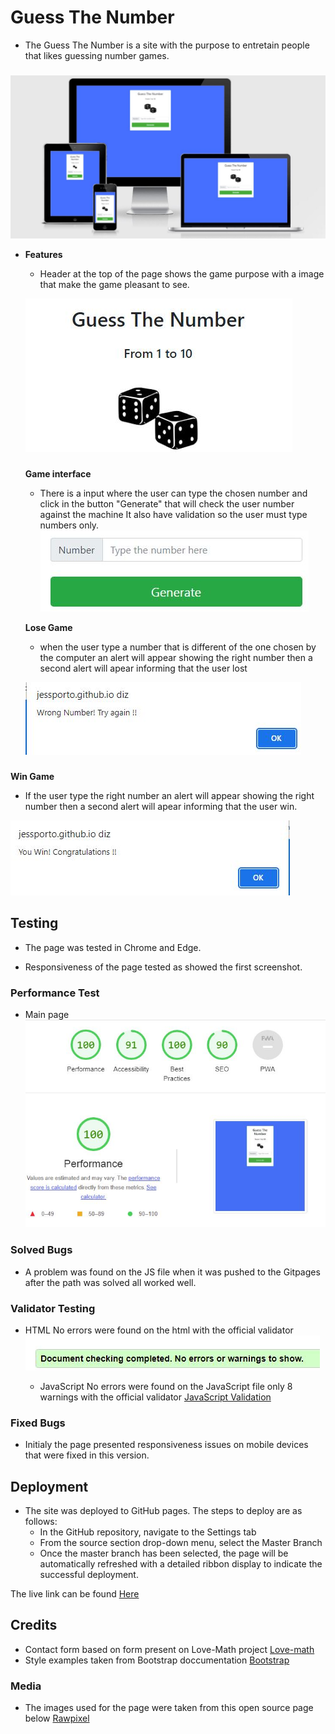 # Guess The Number

- The Guess The Number is a site with the purpose to entretain people that likes guessing number games.

###

![Responsive Mockup](assets/images/AmIresponsiveIimage.jpg)

- **Features**  

  - Header at the top of the page shows the game purpose with a image that make the game pleasant to see.

  ![Features](/assets/images/headerScreenShot.JPG)


  ###

  **Game interface** 
  - There is a input where the  user can type the chosen number and click in the button "Generate" that will check the user number against the machine It also have validation so the user must type numbers only.
![Game](/assets/images/GeneratScreenShot.JPG)

  **Lose Game**
  - when the user type a number that is different of the one chosen by the computer an alert will appear showing the right number then a second alert will apear informing that the user lost

  ![Wrong number](/assets/images/screenShotWrong.JPG)

 ###
  **Win Game**
  - If the user type the right number an alert will appear showing the right number then a second alert will apear informing that the user win.

  ![Right number](/assets/images/screenShotRight.JPG)


## Testing

- The page was tested in Chrome and Edge.

- Responsiveness of the page tested as showed the first screenshot.

### Performance Test

- Main page 
  ![Main Page](/assets/images/ScreenShotPerformace.JPG)

### Solved Bugs

- A problem was found on the JS file when it was pushed to the Gitpages after the path was solved all worked well.

### Validator Testing

- HTML
  No errors were found on the html with the official validator ![HTML Validation](/assets/images/ScreenShotHtmlVal.JPG)

  - JavaScript 
  No errors were found on the JavaScript file only 8 warnings with the official validator [JavaScript Validation](https://jshint.com/)
  ###

### Fixed Bugs

- Initialy the page presented responsiveness issues on mobile devices that were fixed in this version.


## Deployment 


- The site was deployed to GitHub pages. The steps to deploy are as follows:
  - In the GitHub repository, navigate to the Settings tab
  - From the source section drop-down menu, select the Master Branch
  - Once the master branch has been selected, the page will be automatically refreshed with a detailed ribbon display to indicate the successful deployment.

The live link can be found [Here]( https://jessporto.github.io/guess-the-number/) 
## Credits

- Contact form based on form present on Love-Math project [Love-math ](https://jessporto.github.io/love-math/)  
- Style examples taken from Bootstrap doccumentation [Bootstrap](https://getbootstrap.com/docs/5.2/getting-started/introduction/)
 ####


### Media


- The images used for the page were taken from this open source page below [Rawpixel](https://www.rawpixel.com/)


